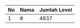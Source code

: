 | No | Nama            | Jumlah Level |
|----|-----------------|--------------|
| 1  | #    |    4837        |
